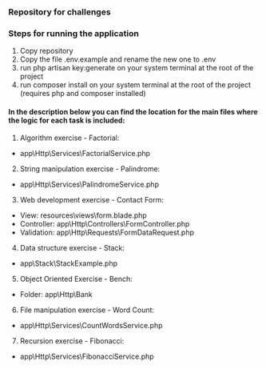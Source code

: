 ### Repository for challenges
### Steps for running the application
1. Copy repository
2. Copy the file .env.example and rename the new one to .env
3. run php artisan key:generate on your system terminal at the root of the project
4. run composer install on your system terminal at the root of the project (requires php and composer installed)
#### In the description below you can find the location for the main files where the logic for each task is included:
1. Algorithm exercise - Factorial:
  - app\Http\Services\FactorialService.php
2. String manipulation exercise - Palindrome: 
  - app\Http\Services\PalindromeService.php
3. Web development exercise - Contact Form:
  - View: resources\views\form.blade.php
  - Controller: app\Http\Controllers\FormController.php
  - Validation: app\Http\Requests\FormDataRequest.php
4. Data structure exercise - Stack:
  - app\Stack\StackExample.php
5. Object Oriented Exercise - Bench:
  - Folder: app\Http\Bank
6. File manipulation exercise - Word Count:
  - app\Http\Services\CountWordsService.php
7. Recursion exercise - Fibonacci:
  - app\Http\Services\FibonacciService.php
